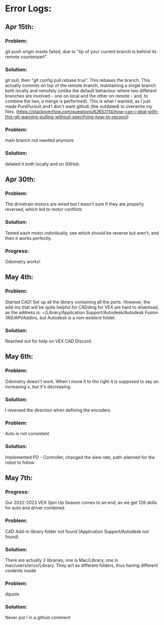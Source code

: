 # Error Logs:

## Apr 15th: 
### Problem: 
git push origin maste failed, due to "tip of your current branch is behind its remote counterpart". 
### Solution: 
git pull, then "git config pull.rebase true". This rebases the branch. This actually commits on top of the remote branch, maintaining a single branch both locally and remotely (unlike the default behaviour where two different branches are involved - one on local and the other on remote - and, to combine the two, a merge is performed). This is what I wanted, as I just made PurePursuit and I don't want github (the outdated) to overwrite my files. (https://stackoverflow.com/questions/62653114/how-can-i-deal-with-this-git-warning-pulling-without-specifying-how-to-reconci)
### Problem:
main branch not needed anymore
### Solution:
deleted it both locally and on GitHub

## Apr 30th:
### Problem:
The drivetrain motors are wired but I wasn't sure if they are properly reversed, which led to motor conflicts
### Solution:
Tested each motor individually, see which should be reverse but aren't, and then it works perfectly.
### Progress:
Odometry works!

## May 4th:
### Problem:
Started CAD! Set up all the library containing all the parts. However, the add-ins that will be quite helpful for CADding for VEX are hard to download, as the address is: ~/Library/Application Support/Autodesk/Autodesk Fusion 360/API/AddIns, but Autodesk is a non-existent folder.
### Solution:
Reached out for help on VEX CAD Discord.

## May 6th:
### Problem:
Odometry doesn't work. When I move it to the right it is supposed to say an increasing x, but it's decreasing.
### Solution:
I reversed the direction when defining the encoders
### Problem:
Auto is not consistent
### Solution:
Implemented PD - Controller, changed the slew rate, path-planned for the robot to follow

## May 7th:
### Progress:
Our 2022-2023 VEX Spin Up Season comes to an end, as we get 128 skills for auto and driver combined.
### Problem:
CAD Add-in library folder not found (Application Support/Autodesk not found)
### Solution:
There are actually 2 libraries, one is Mac/Library, one is mac/users/ericx/Library. They act as different folders, thus having different contents inside
### Problem:
dquote
### Solution:
Never put ! in a github comment